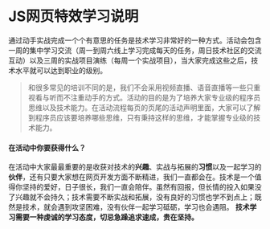# JS网页特效学习说明

通过动手实战完成一个个有意思的任务是技术学习非常好的一种方式。活动会包含一周的集中学习交流（周一到周六线上学习完成每天的任务，周日技术社区的交流互动）以及三周的实战项目演练（每周一个实战项目），当大家完成这些之后，技术水平就可以达到职业的级别。
>和很多常见的培训不同的是，我们不会采用视频直播、语音直播等一些只重视看与听而不注重动手的方式。活动的目的是为了培养大家专业级的程序员思维以及技术能力。在活动流程每页的页尾的活动声明里面，大家可以了解到程序员应该要培养哪些思维，只有秉持这样的思维，才能掌握专业级的技术能力。
#### 在活动中你要获得什么？
在活动中大家最最重要的是收获对技术的**兴趣**、实战与拓展的**习惯**以及一起学习的**伙伴**，还有只要大家想在网页开发方面不断精进，我们一直都会在。技术是一个值得你坚持的爱好，日子很长，我们一直会陪伴。虽然有回报，但长情的投入如果没了兴趣就不会持久；技术需要不断实战和拓展，没有良好的习惯也学不到点上；既然是技术，就会遇到攻坚困难，没有伙伴一起学习砥砺，学习也会遇阻。
**技术学习需要一种虔诚的学习态度，切忌急躁追求速成，贵在坚持。**
